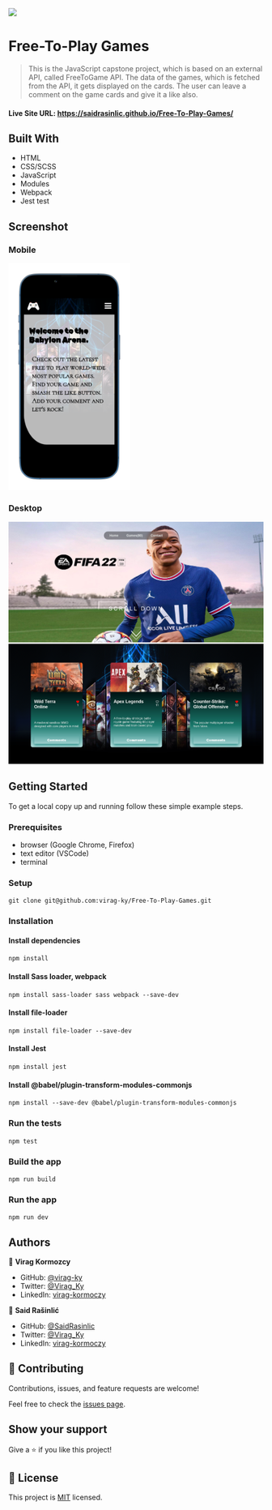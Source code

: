 ![](https://img.shields.io/badge/Microverse-blueviolet)

# Free-To-Play Games

> This is the JavaScript capstone project, which is based on an external API, called FreeToGame API. The data of the games, which is fetched from the API, it gets displayed on the cards. The user can leave a comment on the game cards and give it a like also.

#### Live Site URL: https://saidrasinlic.github.io/Free-To-Play-Games/

## Built With

- HTML
- CSS/SCSS
- JavaScript
- Modules
- Webpack
- Jest test

## Screenshot
### Mobile

<img src="./src/assets/images/Free-To-Play-Games-IPhone13.png" alt="IPhone 13 Version" width="240px" />

### Desktop
![Screenshot from 2022-04-22 22-23-24](./src/assets/images/Free-To-Play-Games-Desktop.png)
![Screenshot from 2022-04-22 22-24-14](./src/assets/images/Free-To-Play-Games-Desktop-Cards.png)



## Getting Started

To get a local copy up and running follow these simple example steps.

### Prerequisites

- browser (Google Chrome, Firefox)
- text editor (VSCode)
- terminal

### Setup

```
git clone git@github.com:virag-ky/Free-To-Play-Games.git
```
### Installation 

#### Install dependencies
```
npm install
```
#### Install Sass loader, webpack
```
npm install sass-loader sass webpack --save-dev
```

#### Install file-loader
```
npm install file-loader --save-dev
```
#### Install Jest
```
npm install jest
```
#### Install @babel/plugin-transform-modules-commonjs
```
npm install --save-dev @babel/plugin-transform-modules-commonjs
```
### Run the tests
```
npm test
```

### Build the app
```
npm run build
```

### Run the app

```
npm run dev
```


## Authors

👤 **Virag Kormozcy**

- GitHub: [@virag-ky](https://github.com/virag-ky)
- Twitter: [@Virag_Ky](https://twitter.com/Virag_Ky)
- LinkedIn: [virag-kormoczy](https://linkedin.com/in/virag-kormoczy)

👤 **Said Rašinlić**

- GitHub: [@SaidRasinlic](https://github.com/SaidRasinlic)
- Twitter: [@Virag_Ky](https://twitter.com/SaidRasinlic)
- LinkedIn: [virag-kormoczy](https://linkedin.com/in/SaidRasinlic)

## 🤝 Contributing

Contributions, issues, and feature requests are welcome!

Feel free to check the [issues page](../../issues/).

## Show your support

Give a ⭐️ if you like this project!

## 📝 License

This project is [MIT](./MIT.md) licensed.

